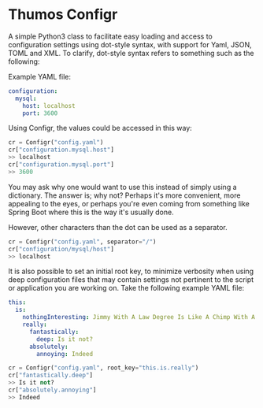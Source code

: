 # Thumos Configr
A simple Python3 class to facilitate easy loading and access to configuration settings using dot-style syntax, with support for Yaml, JSON, TOML and XML. To clarify, dot-style syntax refers to something such as the following:

Example YAML file:
```yaml
configuration:
  mysql:
    host: localhost
    port: 3600
```

Using Configr, the values could be accessed in this way:
```python
cr = Configr("config.yaml")
cr["configuration.mysql.host"]
>> localhost
cr["configuration.mysql.port"]
>> 3600
```
You may ask why one would want to use this instead of simply using a dictionary. The answer is; why not? Perhaps it's more convenient, more appealing to the eyes, or perhaps you're even coming from something like Spring Boot where this is the way it's usually done.

However, other characters than the dot can be used as a separator.
```python
cr = Configr("config.yaml", separator="/")
cr["configuration/mysql/host"]
>> localhost
```

It is also possible to set an initial root key, to minimize verbosity when using deep configuration files that may contain settings not pertinent to the script or application you are working on. Take the following example YAML file:
```yaml
this:
  is:
    nothingInteresting: Jimmy With A Law Degree Is Like A Chimp With A Machine Gun.
    really:
      fantastically:
        deep: Is it not?
      absolutely:
        annoying: Indeed
```
```python
cr = Configr("config.yaml", root_key="this.is.really")
cr["fantastically.deep"]
>> Is it not?
cr["absolutely.annoying"]
>> Indeed
```
